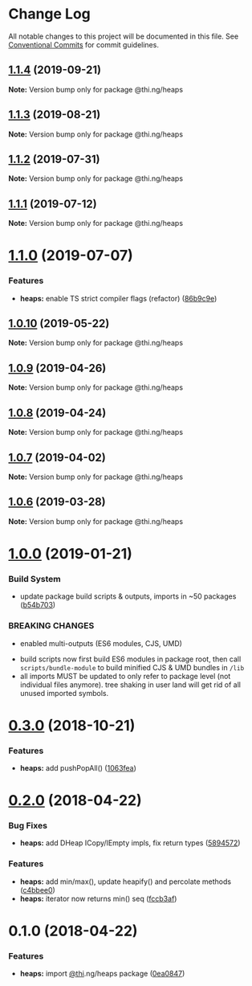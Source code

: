 # Change Log

All notable changes to this project will be documented in this file.
See [Conventional Commits](https://conventionalcommits.org) for commit guidelines.

## [1.1.4](https://github.com/thi-ng/umbrella/compare/@thi.ng/heaps@1.1.3...@thi.ng/heaps@1.1.4) (2019-09-21)

**Note:** Version bump only for package @thi.ng/heaps





## [1.1.3](https://github.com/thi-ng/umbrella/compare/@thi.ng/heaps@1.1.2...@thi.ng/heaps@1.1.3) (2019-08-21)

**Note:** Version bump only for package @thi.ng/heaps





## [1.1.2](https://github.com/thi-ng/umbrella/compare/@thi.ng/heaps@1.1.1...@thi.ng/heaps@1.1.2) (2019-07-31)

**Note:** Version bump only for package @thi.ng/heaps





## [1.1.1](https://github.com/thi-ng/umbrella/compare/@thi.ng/heaps@1.1.0...@thi.ng/heaps@1.1.1) (2019-07-12)

**Note:** Version bump only for package @thi.ng/heaps





# [1.1.0](https://github.com/thi-ng/umbrella/compare/@thi.ng/heaps@1.0.10...@thi.ng/heaps@1.1.0) (2019-07-07)


### Features

* **heaps:** enable TS strict compiler flags (refactor) ([86b9c9e](https://github.com/thi-ng/umbrella/commit/86b9c9e))





## [1.0.10](https://github.com/thi-ng/umbrella/compare/@thi.ng/heaps@1.0.9...@thi.ng/heaps@1.0.10) (2019-05-22)

**Note:** Version bump only for package @thi.ng/heaps





## [1.0.9](https://github.com/thi-ng/umbrella/compare/@thi.ng/heaps@1.0.8...@thi.ng/heaps@1.0.9) (2019-04-26)

**Note:** Version bump only for package @thi.ng/heaps





## [1.0.8](https://github.com/thi-ng/umbrella/compare/@thi.ng/heaps@1.0.7...@thi.ng/heaps@1.0.8) (2019-04-24)

**Note:** Version bump only for package @thi.ng/heaps





## [1.0.7](https://github.com/thi-ng/umbrella/compare/@thi.ng/heaps@1.0.6...@thi.ng/heaps@1.0.7) (2019-04-02)

**Note:** Version bump only for package @thi.ng/heaps





## [1.0.6](https://github.com/thi-ng/umbrella/compare/@thi.ng/heaps@1.0.5...@thi.ng/heaps@1.0.6) (2019-03-28)

**Note:** Version bump only for package @thi.ng/heaps







# [1.0.0](https://github.com/thi-ng/umbrella/compare/@thi.ng/heaps@0.3.1...@thi.ng/heaps@1.0.0) (2019-01-21)


### Build System

* update package build scripts & outputs, imports in ~50 packages ([b54b703](https://github.com/thi-ng/umbrella/commit/b54b703))


### BREAKING CHANGES

* enabled multi-outputs (ES6 modules, CJS, UMD)

- build scripts now first build ES6 modules in package root, then call
  `scripts/bundle-module` to build minified CJS & UMD bundles in `/lib`
- all imports MUST be updated to only refer to package level
  (not individual files anymore). tree shaking in user land will get rid of
  all unused imported symbols.


# [0.3.0](https://github.com/thi-ng/umbrella/compare/@thi.ng/heaps@0.2.20...@thi.ng/heaps@0.3.0) (2018-10-21)


### Features

* **heaps:** add pushPopAll() ([1063fea](https://github.com/thi-ng/umbrella/commit/1063fea))


<a name="0.2.0"></a>
# [0.2.0](https://github.com/thi-ng/umbrella/compare/@thi.ng/heaps@0.1.0...@thi.ng/heaps@0.2.0) (2018-04-22)


### Bug Fixes

* **heaps:** add DHeap ICopy/IEmpty impls, fix return types ([5894572](https://github.com/thi-ng/umbrella/commit/5894572))


### Features

* **heaps:** add min/max(), update heapify() and percolate methods ([c4bbee0](https://github.com/thi-ng/umbrella/commit/c4bbee0))
* **heaps:** iterator now returns min() seq ([fccb3af](https://github.com/thi-ng/umbrella/commit/fccb3af))




<a name="0.1.0"></a>
# 0.1.0 (2018-04-22)


### Features

* **heaps:** import [@thi](https://github.com/thi).ng/heaps package ([0ea0847](https://github.com/thi-ng/umbrella/commit/0ea0847))
